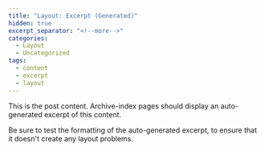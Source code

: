 ```yaml
---
title: "Layout: Excerpt (Generated)"
hidden: true
excerpt_separator: "<!--more-->"
categories:
  - Layout
  - Uncategorized
tags:
  - content
  - excerpt
  - layout
---
```


This is the post content. Archive-index pages should display an auto-generated excerpt of this content.

<!--more-->

Be sure to test the formatting of the auto-generated excerpt, to ensure that it doesn't create any layout problems.
